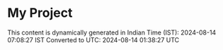 # My Project

This content is dynamically generated in Indian Time (IST): 2024-08-14 07:08:27 IST
Converted to UTC: 2024-08-14 01:38:27 UTC
